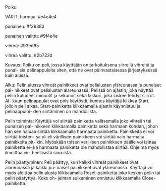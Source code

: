 Polku

VÄRIT:
harmaa: #e4e4e4

punainen: #f28383

punainen valittu: #9f4e4e

vihreä: #93ed95

vihreä valittu: #2b722d


Kuvaus:
Polku on peli, jossa käyttäjän on tarkoituksena siirrellä vihreitä ja punai-
sia pelinappuloita siten, että ne ovat päinvastaisessa järjestyksessä kuin
alussa.

Alku:
Pelin alussa vihreät painikkeet ovat pelialustan yläreunassa ja punaiset pai-
nikkeet ovat pelialustan alareunassa. Pelissä on ajastin, joka näyttää peliin
kuluneet minuutit ja sekunnit sekä laskuri, joka laskee tehdyt siirrot. Al-
kuun pelinappulat ovat pois käytöstä, kunnes käyttäjä klikkaa Start, jolloin
peli alkaa. Start-painiketta klikkaamalla ajastin käynnistuu ja pelinappuloi-
den siirtäminen on mahdollista.


Pelin toiminta:
Käyttäjä voi siirtää painiketta valitsemalla joko vihreän tai punaisen pai-
nikkeen klikkaamalla painiketta sekä harmaan kohdan, johon hän sen haluaa
siirtää klikkaamalla harmaata painiketta. Painikkeita ei voi siirtää toisten-
sa yli eli värillisen painikkeen voi siirtää vain harmaita painikkeita pit-
kin. Myöskään toisen värillisen painikkeen päälle voi laittaa painiketta ei-
kä harmaata painiketta ole mahdollistaa siirtää. Ohjelma myös ilmoittaa vir-
heellisistä siirroista.

Pelin päättyminen:
Peli päättyy, kun kaikki vihreät painikkeet ovat alareunassa ja kaikki pu-
naiset painikkeet ovat yläreunassa. Käyttäjä voi myös aloittaa pelin alusta
klikkaamalla Reset-painiketta joko kesken pelin tai pelin päätyttyä. Koko oh-
jelman sulkeminen onnistuu klikkaamalla Close-painiketta.
